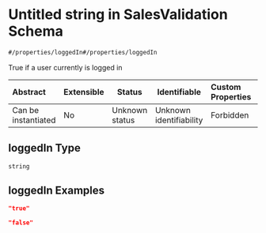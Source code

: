 # Untitled string in SalesValidation Schema

```txt
#/properties/loggedIn#/properties/loggedIn
```

True if a user currently is logged in


| Abstract            | Extensible | Status         | Identifiable            | Custom Properties | Additional Properties | Access Restrictions | Defined In                                                                                                  |
| :------------------ | ---------- | -------------- | ----------------------- | :---------------- | --------------------- | ------------------- | ----------------------------------------------------------------------------------------------------------- |
| Can be instantiated | No         | Unknown status | Unknown identifiability | Forbidden         | Allowed               | none                | [sales-validation.json\*](../../schema/proprietary-extensions/sales-validation.json "open original schema") |

## loggedIn Type

`string`

## loggedIn Examples

```json
"true"
```

```json
"false"
```
